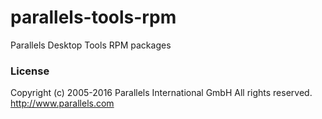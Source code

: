 # parallels-tools-rpm
Parallels Desktop Tools RPM packages

### License
Copyright (c) 2005-2016 Parallels International GmbH
All rights reserved.
http://www.parallels.com
